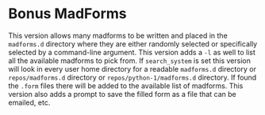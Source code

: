 # Bonus MadForms

This version allows many madforms to be written and placed in the
`madforms.d` directory where they are either randomly selected or
specifically selected by a command-line argument. This version adds
a `-l` as well to list all the available madforms to pick from. If
`search_system` is set this version will look in every user home directory
for a readable `madforms.d` directory or `repos/madforms.d` directory or
`repos/python-1/madforms.d` directory. If found the `.form` files there
will be added to the available list of madforms. This version also adds
a prompt to save the filled form as a file that can be emailed, etc.

